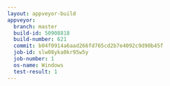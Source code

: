 ```yaml
---
layout: appveyor-build
appveyor:
  branch: master
  build-id: 50908818
  build-number: 621
  commit: b04f0914a6aad266fd765cd2b7e4092c9d90b45f
  job-id: slw08yka0kr95w5y
  job-number: 1
  os-name: Windows
  test-result: 1
---
```

